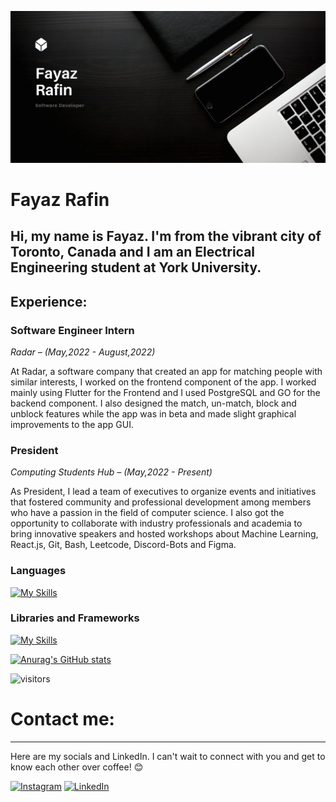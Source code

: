 ![I am GitHub Readme Generator's creator](https://github.com/fayaz-rafin/fayaz-rafin/blob/main/Freelance%20Writer%20Portfolio%20Website.png)
# Fayaz Rafin
Hi, my name is Fayaz. I'm from the vibrant city of Toronto, Canada and I am an Electrical Engineering student at York University.
---
## Experience:
### Software Engineer Intern
*Radar – (May,2022 - August,2022)*

At Radar, a software company that created an app for matching people with similar interests, I worked on the frontend component of the app. I worked mainly using Flutter for the Frontend and I used PostgreSQL and GO for the backend component. I also designed the match, un-match, block and unblock features while the app was in beta and made slight graphical improvements to the app GUI.

### President
*Computing Students Hub – (May,2022 - Present)*

As President, I lead a team of executives to organize events and initiatives that fostered community and professional development among members who have a passion in the field of computer science. I also got the opportunity to collaborate with industry professionals and academia to bring innovative speakers and hosted workshops about Machine Learning, React.js, Git, Bash, Leetcode, Discord-Bots and Figma.

### Languages
[![My Skills](https://skillicons.dev/icons?i=python,c,java,js,html,css,flutter)](https://skillicons.dev)
### Libraries and Frameworks
[![My Skills](https://skillicons.dev/icons?i=flask,tailwind,mongodb,express,react,nodejs,npm,postgres,docker,aws,postman,unity,godot)](https://skillicons.dev)

[![Anurag's GitHub stats](https://github-readme-stats.vercel.app/api?username=fayaz-rafin)](https://github.com/anuraghazra/github-readme-stats)

![visitors](https://visitor-badge.laobi.icu/badge?page_id=fayaz-rafin.fayaz-rafin)

# Contact me:
---
Here are my socials and LinkedIn. I can't wait to connect with you and get to know each other over coffee! 😊 

[![Instagram](https://skillicons.dev/icons?i=instagram)](https://www.instagram.com/fintastic.jpg/)
[![LinkedIn](https://skillicons.dev/icons?i=linkedin)](https://www.linkedin.com/in/fayazrafin/)


